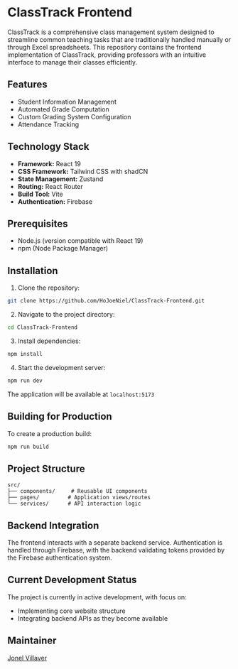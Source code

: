 # ClassTrack Frontend
ClassTrack is a comprehensive class management system designed to streamline common teaching tasks that are traditionally handled manually or through Excel spreadsheets. This repository contains the frontend implementation of ClassTrack, providing professors with an intuitive interface to manage their classes efficiently.

## Features
- Student Information Management
- Automated Grade Computation
- Custom Grading System Configuration
- Attendance Tracking

## Technology Stack
- **Framework:** React 19
- **CSS Framework:** Tailwind CSS with shadCN
- **State Management:** Zustand
- **Routing:** React Router
- **Build Tool:** Vite
- **Authentication:** Firebase

## Prerequisites
- Node.js (version compatible with React 19)
- npm (Node Package Manager)

## Installation

1. Clone the repository:
```bash
git clone https://github.com/HoJoeNiel/ClassTrack-Frontend.git
```

2. Navigate to the project directory:
```bash
cd ClassTrack-Frontend
```

3. Install dependencies:
```bash
npm install
```

4. Start the development server:
```bash
npm run dev
```

The application will be available at `localhost:5173`

## Building for Production
To create a production build:
```bash
npm run build
```

## Project Structure
```
src/
├── components/     # Reusable UI components
├── pages/         # Application views/routes
└── services/      # API interaction logic
```

## Backend Integration
The frontend interacts with a separate backend service. Authentication is handled through Firebase, with the backend validating tokens provided by the Firebase authentication system.

## Current Development Status
The project is currently in active development, with focus on:
- Implementing core website structure
- Integrating backend APIs as they become available

## Maintainer
[Jonel Villaver](https://github.com/Nelman25)
